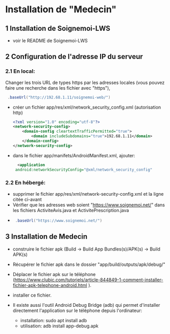 # Installation de "Medecin"

## 1 Installation de Soignemoi-LWS

- voir le README de Soignemoi-LWS        

## 2 Configuration  de l'adresse IP du serveur

### 2.1  En local:

Changer les trois URL de types https par les adresses locales
(vous pouvez faire une recherche dans les fichier avec "https"), 

```java
 .baseUrl("http://192.68.1.11/soignemoi-web/")
```

- créer un fichier app/res/xml/network_security_config.xml (autorisation http)
  
  ```xml
  <?xml version="1.0" encoding="utf-8"?>
  <network-security-config>
      <domain-config cleartextTrafficPermitted="true">
          <domain includeSubdomains="true">192.68.1.11</domain>
      </domain-config>
  </network-security-config>
  ```

- dans le fichier app/manifets/AndroidManifest.xml, ajouter:
  
  ```xml
    <application
   android:networkSecurityConfig="@xml/network_security_config"
  ```

### 2.2 En hébergé:

- supprimer le fichier app/res/xml/network-security-config.xml et la ligne citée ci-avant
- Vérifier que les adresses web soient "https://www.soignemoi.net/" dans les fichiers ActiviteAvis.java et ActivitePrescription.java
- ```java
   .baseUrl("https://www.soignemoi.net/")
  ```

## 3 Installation de Medecin

- construire le fichier apk (Build -> Build App Bundles(s)/APK(s) -> Build APK(s)

- Récupérer le fichier apk dans le dossier "app/build/outputs/apk/debug/"

- Déplacer le fichier apk sur le téléphone
  (https://www.clubic.com/tutoriels/article-844849-1-comment-installer-fichier-apk-telephone-android.html ). 

- installer ce fichier.

- Il existe aussi l'outil Android Debug Bridge (adb) qui permet d'installer directement l'application sur le téléphone depuis l'ordinateur:
  
  * installation:
    sudo apt install adb
  * utilisation: 
    adb install app-debug.apk
